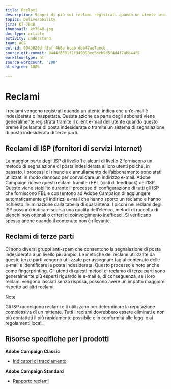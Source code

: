 ```yaml
---
title: Reclami
description: Scopri di più sui reclami registrati quando un utente indica che un’e-mail è indesiderata o inaspettata.
topics: Deliverability
jira: KT-7048
thumbnail: kt7048.jpg
doc-type: article
activity: understand
team: ACS
exl-id: 0343820d-f5af-4b8a-bcab-dbb47ae7aecb
source-git-commit: 9444f8601f2f349398ee5deb9d5f4d4f7abb44f5
workflow-type: ht
source-wordcount: '290'
ht-degree: 100%

---
```


# Reclami

I reclami vengono registrati quando un utente indica che un’e-mail è indesiderata o inaspettata. Questa azione da parte degli abbonati viene generalmente registrata tramite il client e-mail dell’utente quando questo preme il pulsante di posta indesiderata o tramite un sistema di segnalazione di posta indesiderata di terze parti.

## Reclami di ISP (fornitori di servizi Internet)

La maggior parte degli ISP di livello 1 e alcuni di livello 2 forniscono un metodo di segnalazione di posta indesiderata ai loro utenti poiché, in passato, i processi di rinuncia e annullamento dell’abbonamento sono stati utilizzati in modo dannoso per convalidare un indirizzo e-mail. Adobe Campaign riceve questi reclami tramite i FBL (cicli di feedback) dell’ISP. Questo viene stabilito durante il processo di configurazione di tutti gli ISP che forniscono FBL e consentono ad Adobe Campaign di aggiungere automaticamente gli indirizzi e-mail che hanno sporto un reclamo e hanno richiesto l’eliminazione dalla tabella di quarantena. I picchi nei reclami degli ISP possono indicare scarsa una qualità dell’elenco, metodi di raccolta di elenchi non ottimali o criteri di coinvolgimento inefficaci. Si verificano spesso anche quando il contenuto non è rilevante.

## Reclami di terze parti

Ci sono diversi gruppi anti-spam che consentono la segnalazione di posta indesiderata a un livello più ampio. Le metriche dei reclami utilizzate da queste terze parti vengono utilizzate per assegnare tag al contenuto delle e-mail e identificare la posta indesiderata. Questo processo è noto anche come fingerprinting. Gli utenti di questi metodi di reclamo di terze parti sono generalmente più esperti riguardo le e-mail e, di conseguenza, se i loro reclami vengono lasciati senza risposa, possono avere un impatto maggiore rispetto ad altri reclami.

>[!NOTE]
>
>Gli ISP raccolgono reclami e li utilizzano per determinare la reputazione complessiva di un mittente. Tutti i reclami dovrebbero essere eliminati e non più contattati il più rapidamente possibile e in conformità alle leggi e ai regolamenti locali.

## Risorse specifiche per i prodotti

**Adobe Campaign Classic**

* [Indicatori di tracciamento](https://experienceleague.adobe.com/docs/campaign-classic/using/reporting/reports-on-deliveries/delivery-reports.html?lang=it#tracking-indicators)

**Adobe Campaign Standard**

* [Rapporto reclami](https://experienceleague.adobe.com/docs/campaign-standard/using/reporting/list-of-reports/complaints.html?lang=it#reporting)
